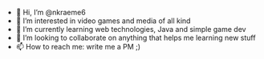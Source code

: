 - 👋 Hi, I’m @nkraeme6
- 👀 I’m interested in video games and media of all kind
- 🌱 I’m currently learning web technologies, Java and simple game dev
- 💞️ I’m looking to collaborate on anything that helps me learning new stuff
- 📫 How to reach me: write me a PM ;)

<!---
nkraeme6/nkraeme6 is a ✨ special ✨ repository because its `README.md` (this file) appears on your GitHub profile.
You can click the Preview link to take a look at your changes.
--->
